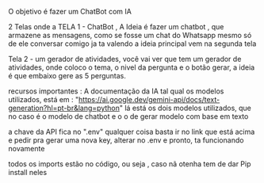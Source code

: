 O objetivo é fazer um ChatBot com IA 

2 Telas onde a TELA 1 - ChatBot , A Ideia é fazer um chatbot , que armazene as mensagens, como se fosse um chat do Whatsapp mesmo só de ele conversar comigo ja ta valendo  a ideia principal vem na segunda tela

Tela 2 - um gerador de atividades, você vai ver que tem um gerador de atividades, onde coloco o tema, o nivel da pergunta e o botão gerar, a ideia é que embaixo gere as 5 perguntas.

recursos importantes : A documentação da IA tal qual os modelos utilizados, está em : "https://ai.google.dev/gemini-api/docs/text-generation?hl=pt-br&lang=python" lá está os dois modelos utilizados, que no caso é o modelo de chatbot e o o de gerar modelo com base em texto

a chave da API fica no ".env" qualquer coisa basta ir no link que está acima e pedir pra gerar uma nova key, alterar no .env e pronto, ta funcionando novamente

todos os imports estão no código, ou seja , caso nã otenha tem de dar Pip install neles
